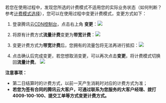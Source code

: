 若您在使用过程中，发现您所选的计费模式不适用您的实际业务状态（如何判断？参考[计费模式选择]()），您可以在使用过程中变更计费模式，变更方式如下：

1. 登录腾讯云[CDN控制台]()，点击右上角 **变更**：![](https://mc.qcloudimg.com/static/img/bb622da8a09a20a8e6ba476059c3021c/image.png)

2. 将原有计费方式**流量计费**变更为**带宽计费**：![](https://mc.qcloudimg.com/static/img/cde7e1d43ee49c02a8779efb990b01ef/image.png)

3. 变更计费方式为**带宽计费**后，您拥有的流量包将无法再进行抵扣：![](https://mc.qcloudimg.com/static/img/afed77d2480b55bff7d21547d9bf22b4/image.png)

4. 点击确认后完成变更，若您想取消变更，可以再次点击**变更**，将计费模式切换回**流量计费**。 ![](https://mc.qcloudimg.com/static/img/c53da71ec963de2d45ed02b05b52a4b3/image.png)

**注意事项：**

+ 第二日结算时的计费方式，以前一天产生消耗时对应的计费方式为准；
+ **若您为签有合同的腾讯云大客户，可通过联系为您服务的大客户经理、拨打 4009-100-100、提交工单等方式变更计费方式。**


